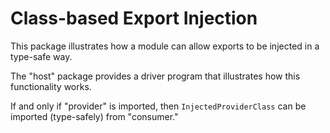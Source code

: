 # Class-based Export Injection

This package illustrates how a module can allow exports to be injected in a type-safe way.

The "host" package provides a driver program that illustrates how this functionality works.

If and only if "provider" is imported, then `InjectedProviderClass` can be imported (type-safely) from "consumer."
